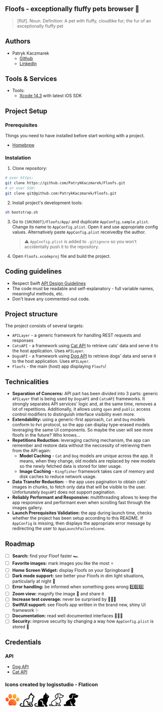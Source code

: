 ## Floofs - exceptionally fluffy pets browser 🐾

> [flüf]. Noun. Definition: A pet with fluffy, cloudlike fur; the fur of an exceptionally fluffy pet


## Authors

* Patryk Kaczmarek
	* [Github](https://github.com/PatrykKaczmarek)
	* [LinkedIn](https://www.linkedin.com/in/patryk-kaczmarek-ios/)

## Tools & Services

* Tools:
  * [Xcode 14.3](https://developer.apple.com/download/) with latest iOS SDK

## Project Setup

### Prerequisites

Things you need to have installed before start working with a project.

* [Homebrew](https://brew.sh)

### Instalation

1. Clone repository:

  ```bash
  # over https:
  git clone https://github.com/PatrykKaczmarek/Floofs.git
  # or over SSH:
  git clone git@github.com:PatrykKaczmarek/Floofs.git
  ```

2. Install project's development tools:

  ```bash
  sh bootstrap.sh
  ```

3. Go to `{SRCROOT}/Floofs/App/` and duplicate `AppConfig.sample.plist`. Change its name to `AppConfig.plist`. Open it and use appropriate config values. Alternatively paste `AppConfig.plist` receivedby the author.

	> ⚠️ `AppConfig.plist` is added to `.gitignore` so you won't accidentally push it to the repository.


4. Open `Floofs.xcodeproj` file and build the project.

## Coding guidelines

- Respect Swift [API Design Guidelines](https://swift.org/documentation/api-design-guidelines/)
- The code must be readable and self-explanatory - full variable names, meaningful methods, etc.
- Don't leave any commented-out code.

## Project structure

The project consists of several targets:

- `APILayer` - a generic framework for handling REST requests and responses
- `CatsAPI` - a framework using [Cat API](https://thecatapi.com/) to retrieve cats' data and serve it to the host application. Uses `APILayer`.
- `DogsAPI` - a framework using [Dog API](https://dog.ceo/dog-api/) to retrieve dogs' data and serve it to the host application. Uses `APILayer`.
- `Floofs` - the main (host) app displaying `Floofs`!

## Technicalities

- **Separation of Concerns:** API part has been divided into 3 parts: generic `APILayer` that is being used by `DogsAPI` and `CatsAPI` frameworks. It strongly separates API services' logic and, at the same time, removes a lot of repetitions. Additionally, it allows using `open` and `public` access control modifiers to distinguish interface visibility even more.
- **Extendability:** using a generic-first approach, `Cat` and `Dog` models conform to `Pet` protocol, so the app can display type-erased models leveraging the same UI components. So maybe the user will see more floofs in the future? Who knows...
- **Repetitions Reduction:** leveraging caching mechanism, the app can remember and restore data without the neccessity of retrieving them from the API again:
	- **Model Caching** - `Cat` and `Dog` models are unique across the app. It means, when they change, old models are replaced by new models so the newly fetched data is stored for later usage.
	- **Image Caching** - `Kingfisher` framework takes care of memory and disk caches to reduce network usage.
- **Data Transfer Reduction:** - the app uses pagination to obtain cats' images in chunks, to fetch only data that will be visible to the user. Unfortunately `DogsAPI` does not support pagination.
- **Reliably Performant and Responsive:** multithreading allows to keep the app responsive and performant even when scrolling fast through the images gallery.
- **Launch Prerequisites Validation:** the app during launch time, checks whether the project has been setup according to this README. If `AppConfig` is missing, then displays the appropriate error message by redirecting the user to `AppLaunchFailureScene`.

## Roadmap

- [ ] **Search:** find your Floof faster 🏎️
- [ ] **Favorite images:** mark images you like the most ⭐️
- [ ] **Home Screen Widget:** display Floofs on your Springboard 📱
- [ ] **Dark mode support:** see better your Floofs in dim light situations, particularly at night 🌙
- [ ] **Error handling:** be informed when something goes wrong 5️⃣0️⃣0️⃣
- [ ] **Zoom view:** magnify the image 🔎 and share it
- [ ] **Increase test coverage:** never be surprised by 🐛🐛🐛
- [ ] **SwiftUI support:** see Floofs app written in the brand new, shiny UI framework ✨
- [ ] **Documentation:** read well documented interfaces 📕📗📘
- [ ] **Security:** improve security by changing a way how `AppConfig.plist` is stored 🔐

## Credentials

### API

- [Dog API](https://dog.ceo/dog-api/)
- [Cat API](https://thecatapi.com/)

### Icons created by logisstudio - Flaticon

<a href="https://www.flaticon.com/free-icons/paw"><img src="Floofs/Assets.xcassets/paw.imageset/paw.png" style="background-color:white;" align="left" height="48" width="48"></a>

<a href="https://www.flaticon.com/free-icons/cat"><img src="Floofs/Assets.xcassets/cat_deselected.imageset/cat_deselected@3x.png" style="background-color:white;" align="left" height="48" width="48"></a>

<a href="https://www.flaticon.com/free-icons/cat"><img src="Floofs/Assets.xcassets/cat_selected.imageset/cat_selected@3x.png" style="background-color:white;" align="left" height="48" width="48"></a>

<a href="https://www.flaticon.com/free-icons/dog"><img src="Floofs/Assets.xcassets/dog_deselected.imageset/dog_deselected@3x.png" style="background-color:white;" align="left" height="48" width="48"></a>

<a href="https://www.flaticon.com/free-icons/dog"><img src="Floofs/Assets.xcassets/dog_selected.imageset/dog_selected@3x.png" style="background-color:white;" align="left" height="48" width="48"></a>